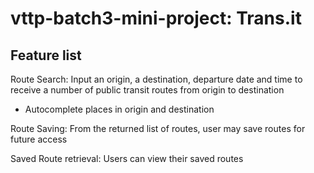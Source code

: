 # vttp-batch3-mini-project: Trans.it

## Feature list  
Route Search: Input an origin, a destination, departure date and time to receive a number of public transit routes from origin to destination  
- Autocomplete places in origin and destination

Route Saving: From the returned list of routes, user may save routes for future access

Saved Route retrieval: Users can view their saved routes
